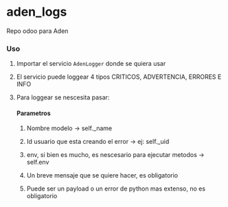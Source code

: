 # aden_logs
Repo odoo para Aden


### Uso

1. Importar el servicio `AdenLogger` donde se quiera usar

2. El servicio puede loggear 4 tipos CRITICOS, ADVERTENCIA, ERRORES E INFO

3. Para loggear se nescesita pasar:

    #### Parametros

    1. Nombre modelo -> self._name

    2. Id usuario que esta creando el error ->  ej: self._uid

    3. env, si bien es mucho, es nescesario para ejecutar metodos -> self.env

    3. Un breve mensaje que se quiere hacer, es obligatorio

    4. Puede ser un payload o un error de python mas extenso, no es obligatorio


